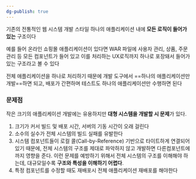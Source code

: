 ```yaml
---
dg-publish: true
---
```

기존의 전통적인 웹 시스템 개발 스타일
하나의 애플리케이션 내에 **모든 로직이 들어가 있는** 구조이다

예를 들어 온라인 쇼핑몰 애플리케이션이 있다면 WAR 파일에 사용자 관리, 상품, 주문 관리 등 모든 컴포넌트가 들어 있고 이를 처리하는 UX로직까지 하나로 포장돼서 들어가 있는 구조라고 볼 수 있다

전체 애플리케이션을 하나로 처리하기 때문에 개발 도구에서 ==하나의 애플리케이션만 개발==하면 되고, 배포가 간편하며 테스트도 하나의 애플리케이션만 수행하면 된다

### 문제점
작은 크기의 애플리케이션 개발에는 유용하지만 **대형 시스템을 개발할 시 문제**가 있다.
1) 크기가 커서 빌드 및 배포 시간, 서버의 기동 시간이 오래 걸린다
2) 소수의 실수가 전체 시스템의 빌드 실패를 유발한다
3) 시스템 컴포넌트들이 로컬 콜(Call-by-Reference) 기반으로 타이트하게 연결되어 있기 때문에, 전체 시스템의 구조를 제대로 파악하지 않고 개발하면 다른컴포넌트에까지 영향을 준다. 이런 문제를 예방하기 위해서 전체 시스템의 구조를 이해해야 하는데, 대규모일수록 **구조와 특성을 이해하기 어렵다**.
4) 특정 컴포넌트를 수정할 때도 재배포시 전체 애플리케이션 재배포를 해야한다